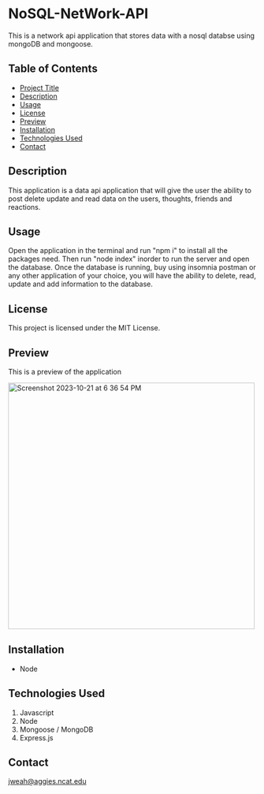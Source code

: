 # NoSQL-NetWork-API
This is a network api application that stores data with a nosql databse using mongoDB and mongoose.

## Table of Contents

- [Project Title](#project-title)
- [Description](#description)
- [Usage](#usage)
- [License](#license)
- [Preview](#preview)
- [Installation](#installation)
- [Technologies Used](#technologies-used)
- [Contact](#contact)

## Description
This application is a data api application that will give the user the ability to post delete update and read data on the users, thoughts, friends and reactions.

## Usage
Open the application in the terminal and run "npm i" to install all the packages need. Then run "node index" inorder to run the server and open the database. Once the database is running, buy using insomnia postman or any other application of your choice, you will have the ability to delete, read, update and add information to the database.

## License

This project is licensed under the MIT License.

## Preview

This is a preview of the application


<img width="500" alt="Screenshot 2023-10-21 at 6 36 54 PM" src="https://github.com/jweah2385/nosql-network-api/assets/134350647/9a460ecc-663b-4139-872a-6f346817db94">



## Installation

- Node

## Technologies Used

1. Javascript
2. Node
3. Mongoose / MongoDB
4. Express.js

## Contact

jweah@aggies.ncat.edu
